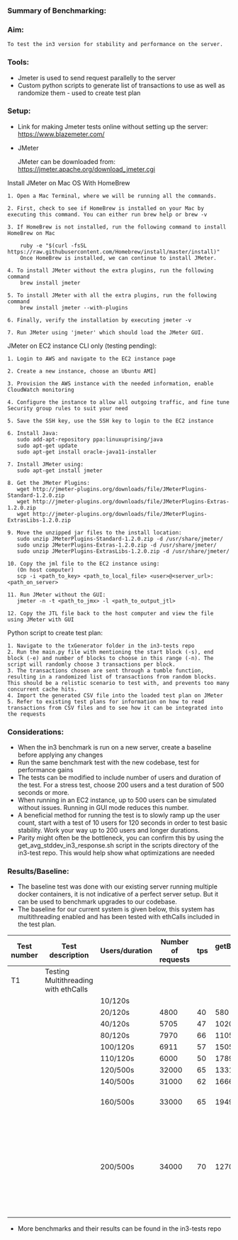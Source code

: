 ### Summary of Benchmarking:

### Aim:
    To test the in3 version for stability and performance on the server. 


### Tools:
- Jmeter is used to send request parallelly to the server
- Custom python scripts to generate list of transactions to use as well as randomize them - used to create test plan
    
### Setup: 

- Link for making Jmeter tests online without setting up the server: https://www.blazemeter.com/

- JMeter

    JMeter can be downloaded from: https://jmeter.apache.org/download_jmeter.cgi

 Install JMeter on Mac OS With HomeBrew

    1. Open a Mac Terminal, where we will be running all the commands.

    2. First, check to see if HomeBrew is installed on your Mac by executing this command. You can either run brew help or brew -v

    3. If HomeBrew is not installed, run the following command to install HomeBrew on Mac

        ruby -e "$(curl -fsSL https://raw.githubusercontent.com/Homebrew/install/master/install)"
        Once HomeBrew is installed, we can continue to install JMeter.

    4. To install JMeter without the extra plugins, run the following command
        brew install jmeter
    
    5. To install JMeter with all the extra plugins, run the following command
        brew install jmeter --with-plugins
    
    6. Finally, verify the installation by executing jmeter -v
    
    7. Run JMeter using 'jmeter' which should load the JMeter GUI.
    
 JMeter on EC2 instance CLI only (testing pending):

    1. Login to AWS and navigate to the EC2 instance page
    
    2. Create a new instance, choose an Ubuntu AMI]
    
    3. Provision the AWS instance with the needed information, enable CloudWatch monitoring
    
    4. Configure the instance to allow all outgoing traffic, and fine tune Security group rules to suit your need
    
    5. Save the SSH key, use the SSH key to login to the EC2 instance
    
    6. Install Java:
       sudo add-apt-repository ppa:linuxuprising/java
       sudo apt-get update
       sudo apt-get install oracle-java11-installer
    
    7. Install JMeter using:
       sudo apt-get install jmeter
       
    8. Get the JMeter Plugins:
       wget http://jmeter-plugins.org/downloads/file/JMeterPlugins-Standard-1.2.0.zip
       wget http://jmeter-plugins.org/downloads/file/JMeterPlugins-Extras-1.2.0.zip
       wget http://jmeter-plugins.org/downloads/file/JMeterPlugins-ExtrasLibs-1.2.0.zip
       
    9. Move the unzipped jar files to the install location:
       sudo unzip JMeterPlugins-Standard-1.2.0.zip -d /usr/share/jmeter/
       sudo unzip JMeterPlugins-Extras-1.2.0.zip -d /usr/share/jmeter/
       sudo unzip JMeterPlugins-ExtrasLibs-1.2.0.zip -d /usr/share/jmeter/
       
    10. Copy the jml file to the EC2 instance using:
       (On host computer)
       scp -i <path_to_key> <path_to_local_file> <user>@<server_url>:<path_on_server>
       
    11. Run JMeter without the GUI:
       jmeter -n -t <path_to_jmx> -l <path_to_output_jtl>
       
    12. Copy the JTL file back to the host computer and view the file using JMeter with GUI
    
  Python script to create test plan:

    1. Navigate to the txGenerator folder in the in3-tests repo
    2. Run the main.py file with mentioning the start block (-s), end block (-e) and number of blocks to choose in this range (-n). The script will randomly choose 3 transactions per block. 
    3. The transactions chosen are sent through a tumble function, resulting in a randomized list of transactions from random blocks. This should be a relistic scenario to test with, and prevents too many concurrent cache hits. 
    4. Import the generated CSV file into the loaded test plan on JMeter
    5. Refer to existing test plans for information on how to read transactions from CSV files and to see how it can be integrated into the requests
    
 ### Considerations:
 
 - When the in3 benchmark is run on a new server, create a baseline before applying any changes
 - Run the same benchmark test with the new codebase, test for performance gains
 - The tests can be modified to include number of users and duration of the test. For a stress test, choose 200 users and a test duration of 500 seconds or more. 
 - When running in an EC2 instance, up to 500 users can be simulated without issues. Running in GUI mode reduces this number. 
 - A beneficial method for running the test is to slowly ramp up the user count, start with a test of 10 users for 120 seconds in order to test basic stability. Work your way up to 200 users and longer durations. 
 - Parity might often be the bottleneck, you can confirm this by using the get_avg_stddev_in3_response.sh script in the scripts directory of the in3-test repo. This would help show what optimizations are needed

 ### Results/Baseline: 
 
 - The baseline test was done with our existing server running multiple docker containers, it is not indicative of a perfect server setup. But it can be used to benchmark upgrades to our codebase. 
 - The baseline for our current system is given below, this system has multithreading enabled and has been tested with ethCalls included in the test plan. 
 
| Test number | Test description                     | Users/duration | Number of requests | tps | getBlockByHash (ms) | getBlockByNumber (ms) | getTransactionHash (ms) | getTransactionReceipt (ms) | EthCall(ms) | eth_getStorage (ms) |   | Notes                                                                                                                |
|-------------|--------------------------------------|----------------|--------------------|-----|---------------------|-----------------------|-------------------------|----------------------------|-------------|---------------------|---|----------------------------------------------------------------------------------------------------------------------|
| T1          | Testing Multithreading with ethCalls |                |                    |     |                     |                       |                         |                            |             |                     |   |                                                                                                                      |
|             |                                      | 10/120s        |                    |     |                     |                       |                         |                            |             |                     |   |                                                                                                                      |
|             |                                      | 20/120s        | 4800               | 40  | 580                 | 419                   | 521                     | 923                        | 449         | 206                 |   |                                                                                                                      |
|             |                                      | 40/120s        | 5705               | 47  | 1020                | 708                   | 902                     | 1508                       | 816         | 442                 |   |                                                                                                                      |
|             |                                      | 80/120s        | 7970               | 66  | 1105                | 790                   | 2451                    | 3197                       | 984         | 452                 |   |                                                                                                                      |
|             |                                      | 100/120s       | 6911               | 57  | 1505                | 1379                  | 2501                    | 4310                       | 1486        | 866                 |   |                                                                                                                      |
|             |                                      | 110/120s       | 6000               | 50  | 1789                | 1646                  | 4204                    | 5662                       | 1811        | 1007                |   |                                                                                                                      |
|             |                                      | 120/500s       | 32000              | 65  | 1331                | 1184                  | 4600                    | 5314                       | 1815        | 1607                |   |                                                                                                                      |
|             |                                      | 140/500s       | 31000              | 62  | 1666                | 1425                  | 5207                    | 6722                       | 1760        | 941                 |   |                                                                                                                      |
|             |                                      | 160/500s       | 33000              | 65  | 1949                | 1615                  | 6269                    | 7604                       | 1900        | 930                 |   | In3 -> 400ms, rpc -> 2081ms                                                                                          |
|             |                                      | 200/500s       | 34000              | 70  | 1270                | 1031                  | 12500                   | 14349                      | 1251        | 716                 |   | At higher loads, the rpc delay adds up. It is the bottlenecking factor. Able to handle 200 users on sustained loads. |
 
 - More benchmarks and their results can be found in the in3-tests repo
 
 
